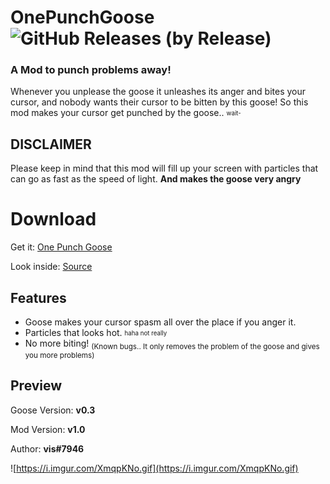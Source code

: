 
# OnePunchGoose ![GitHub Releases (by Release)](https://img.shields.io/github/downloads/VisualError/OnePunchGoose/total?logo=github)
### A Mod to punch problems away! 


Whenever you unplease the goose it unleashes its anger and bites your cursor,
and nobody wants their cursor to be bitten by this goose! So this mod makes your cursor get punched by the goose.. <sub><sup>wait-</sup></sub>

## DISCLAIMER
Please keep in mind that this mod will fill up your screen with particles that can go as fast as the speed of light. <b>And makes the goose very angry
</b>

# Download

Get it: [One Punch Goose](https://github.com/VisualError/OnePunchGoose/releases/download/1.0/OnePunchGoose.dll)

Look inside: [Source](https://github.com/VisualError/OnePunchGoose/)

## Features

 - Goose makes your cursor spasm all over the place if you anger it.
 - Particles that looks hot. <sub><sup>haha not really</sup></sub>
 - No more biting!
 <sub>(Known bugs.. It only removes the problem of the goose and gives you more problems)</sub>


## Preview
Goose Version: **v0.3**

Mod Version: **v1.0**

Author: **vis#7946**

![https://i.imgur.com/XmqpKNo.gif](https://i.imgur.com/XmqpKNo.gif)

